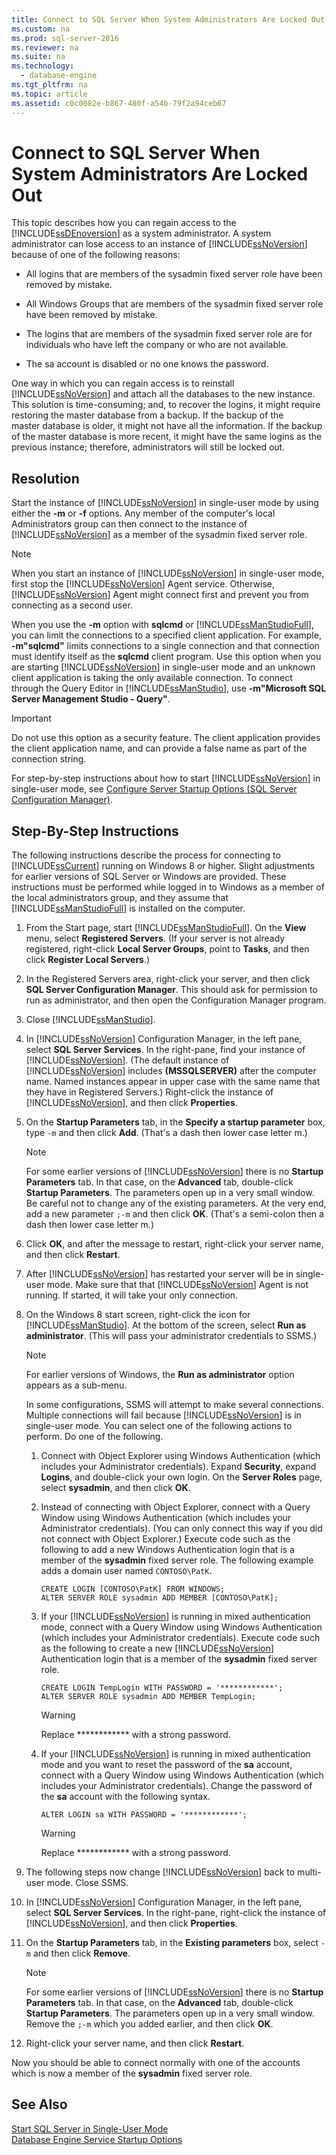 ```yaml
---
title: Connect to SQL Server When System Administrators Are Locked Out
ms.custom: na
ms.prod: sql-server-2016
ms.reviewer: na
ms.suite: na
ms.technology: 
  - database-engine
ms.tgt_pltfrm: na
ms.topic: article
ms.assetid: c0c0082e-b867-480f-a54b-79f2a94ceb67
---
```

# Connect to SQL Server When System Administrators Are Locked Out
  This topic describes how you can regain access to the [!INCLUDE[ssDEnoversion](../../Token/Other/ssDEnoversion_md.md)] as a system administrator. A system administrator can lose access to an instance of [!INCLUDE[ssNoVersion](../../Token/Other/ssNoVersion_md.md)] because of one of the following reasons:  
  
-   All logins that are members of the sysadmin fixed server role have been removed by mistake.  
  
-   All Windows Groups that are members of the sysadmin fixed server role have been removed by mistake.  
  
-   The logins that are members of the sysadmin fixed server role are for individuals who have left the company or who are not available.  
  
-   The sa account is disabled or no one knows the password.  
  
 One way in which you can regain access is to reinstall [!INCLUDE[ssNoVersion](../../Token/Other/ssNoVersion_md.md)] and attach all the databases to the new instance. This solution is time\-consuming; and, to recover the logins, it might require restoring the master database from a backup. If the backup of the master database is older, it might not have all the information. If the backup of the master database is more recent, it might have the same logins as the previous instance; therefore, administrators will still be locked out.  
  
## Resolution  
 Start the instance of [!INCLUDE[ssNoVersion](../../Token/Other/ssNoVersion_md.md)] in single\-user mode by using either the **\-m** or **\-f** options. Any member of the computer's local Administrators group can then connect to the instance of [!INCLUDE[ssNoVersion](../../Token/Other/ssNoVersion_md.md)] as a member of the sysadmin fixed server role.  
  
> [!NOTE]  
>  When you start an instance of [!INCLUDE[ssNoVersion](../../Token/Other/ssNoVersion_md.md)] in single\-user mode, first stop the [!INCLUDE[ssNoVersion](../../Token/Other/ssNoVersion_md.md)] Agent service. Otherwise, [!INCLUDE[ssNoVersion](../../Token/Other/ssNoVersion_md.md)] Agent might connect first and prevent you from connecting as a second user.  
  
 When you use the **\-m** option with **sqlcmd** or [!INCLUDE[ssManStudioFull](../../Token/Other/ssManStudioFull_md.md)], you can limit the connections to a specified client application. For example, **\-m"sqlcmd"** limits connections to a single connection and that connection must identify itself as the **sqlcmd** client program. Use this option when you are starting [!INCLUDE[ssNoVersion](../../Token/Other/ssNoVersion_md.md)] in single\-user mode and an unknown client application is taking the only available connection. To connect through the Query Editor in [!INCLUDE[ssManStudio](../../Token/Other/ssManStudio_md.md)], use **\-m"Microsoft SQL Server Management Studio \- Query"**.  
  
> [!IMPORTANT]  
>  Do not use this option as a security feature. The client application provides the client application name, and can provide a false name as part of the connection string.  
  
 For step\-by\-step instructions about how to start [!INCLUDE[ssNoVersion](../../Token/Other/ssNoVersion_md.md)] in single\-user mode, see [Configure Server Startup Options &#40;SQL Server Configuration Manager&#41;](../../Topics/TopicNameNotContainA/Configure-Server-Startup-Options--SQL-Server-Configuration-Manager-.md).  
  
## Step\-By\-Step Instructions  
 The following instructions describe the process for connecting to [!INCLUDE[ssCurrent](../../Token/Other/ssCurrent_md.md)] running on Windows 8 or higher. Slight adjustments for earlier versions of SQL Server or Windows are provided. These instructions must be performed while logged in to Windows as a member of the local administrators group, and they assume that [!INCLUDE[ssManStudioFull](../../Token/Other/ssManStudioFull_md.md)] is installed on the computer.  
  
1.  From the Start page, start [!INCLUDE[ssManStudioFull](../../Token/Other/ssManStudioFull_md.md)]. On the **View** menu, select **Registered Servers**. \(If your server is not already registered, right\-click **Local Server Groups**, point to **Tasks**, and then click **Register Local Servers**.\)  
  
2.  In the Registered Servers area, right\-click your server, and then click **SQL Server Configuration Manager**. This should ask for permission to run as administrator, and then open the Configuration Manager program.  
  
3.  Close [!INCLUDE[ssManStudio](../../Token/Other/ssManStudio_md.md)].  
  
4.  In [!INCLUDE[ssNoVersion](../../Token/Other/ssNoVersion_md.md)] Configuration Manager, in the left pane, select **SQL Server Services**. In the right\-pane, find your instance of [!INCLUDE[ssNoVersion](../../Token/Other/ssNoVersion_md.md)]. \(The default instance of [!INCLUDE[ssNoVersion](../../Token/Other/ssNoVersion_md.md)] includes **\(MSSQLSERVER\)** after the computer name. Named instances appear in upper case with the same name that they have in Registered Servers.\) Right\-click the instance of [!INCLUDE[ssNoVersion](../../Token/Other/ssNoVersion_md.md)], and then click **Properties**.  
  
5.  On the **Startup Parameters** tab, in the **Specify a startup parameter** box, type `-m` and then click **Add**. \(That's a dash then lower case letter m.\)  
  
    > [!NOTE]  
    >  For some earlier versions of [!INCLUDE[ssNoVersion](../../Token/Other/ssNoVersion_md.md)] there is no **Startup Parameters** tab. In that case, on the **Advanced** tab, double\-click **Startup Parameters**. The parameters open up in a very small window. Be careful not to change any of the existing parameters. At the very end, add a new parameter `;-m` and then click **OK**. \(That's a semi\-colon then a dash then lower case letter m.\)  
  
6.  Click **OK**, and after the message to restart, right\-click your server name, and then click **Restart**.  
  
7.  After [!INCLUDE[ssNoVersion](../../Token/Other/ssNoVersion_md.md)] has restarted your server will be in single\-user mode. Make sure that that [!INCLUDE[ssNoVersion](../../Token/Other/ssNoVersion_md.md)] Agent is not running. If started, it will take your only connection.  
  
8.  On the Windows 8 start screen, right\-click the icon for [!INCLUDE[ssManStudio](../../Token/Other/ssManStudio_md.md)]. At the bottom of the screen, select **Run as administrator**. \(This will pass your administrator credentials to SSMS.\)  
  
    > [!NOTE]  
    >  For earlier versions of Windows, the **Run as administrator** option appears as a sub\-menu.  
  
     In some configurations, SSMS will attempt to make several connections. Multiple connections will fail because [!INCLUDE[ssNoVersion](../../Token/Other/ssNoVersion_md.md)] is in single\-user mode. You can select one of the following actions to perform. Do one of the following.  
  
    1.  Connect with Object Explorer using Windows Authentication \(which includes your Administrator credentials\). Expand **Security**, expand **Logins**, and double\-click your own login. On the **Server Roles** page, select **sysadmin**, and then click **OK**.  
  
    2.  Instead of connecting with Object Explorer, connect with a Query Window using Windows Authentication \(which includes your Administrator credentials\). \(You can only connect this way if you did not connect with Object Explorer.\) Execute code such as the following to add a new Windows Authentication login that is a member of the **sysadmin** fixed server role. The following example adds a domain user named `CONTOSO\PatK`.  
  
        ```  
        CREATE LOGIN [CONTOSO\PatK] FROM WINDOWS;  
        ALTER SERVER ROLE sysadmin ADD MEMBER [CONTOSO\PatK];  
        ```  
  
    3.  If your [!INCLUDE[ssNoVersion](../../Token/Other/ssNoVersion_md.md)] is running in mixed authentication mode, connect with a Query Window using Windows Authentication \(which includes your Administrator credentials\). Execute code such as the following to create a new [!INCLUDE[ssNoVersion](../../Token/Other/ssNoVersion_md.md)] Authentication login that is a member of the **sysadmin** fixed server role.  
  
        ```  
        CREATE LOGIN TempLogin WITH PASSWORD = '************';  
        ALTER SERVER ROLE sysadmin ADD MEMBER TempLogin;  
        ```  
  
        > [!WARNING]  
        >  Replace \*\*\*\*\*\*\*\*\*\*\*\* with a strong password.  
  
    4.  If your [!INCLUDE[ssNoVersion](../../Token/Other/ssNoVersion_md.md)] is running in mixed authentication mode and you want to reset the password of the **sa** account, connect with a Query Window using Windows Authentication \(which includes your Administrator credentials\). Change the password of the **sa** account with the following syntax.  
  
        ```  
        ALTER LOGIN sa WITH PASSWORD = '************';  
        ```  
  
        > [!WARNING]  
        >  Replace \*\*\*\*\*\*\*\*\*\*\*\* with a strong password.  
  
9. The following steps now change [!INCLUDE[ssNoVersion](../../Token/Other/ssNoVersion_md.md)] back to multi\-user mode. Close SSMS.  
  
10. In [!INCLUDE[ssNoVersion](../../Token/Other/ssNoVersion_md.md)] Configuration Manager, in the left pane, select **SQL Server Services**. In the right\-pane, right\-click the instance of [!INCLUDE[ssNoVersion](../../Token/Other/ssNoVersion_md.md)], and then click **Properties**.  
  
11. On the **Startup Parameters** tab, in the **Existing parameters** box, select `-m` and then click **Remove**.  
  
    > [!NOTE]  
    >  For some earlier versions of [!INCLUDE[ssNoVersion](../../Token/Other/ssNoVersion_md.md)] there is no **Startup Parameters** tab. In that case, on the **Advanced** tab, double\-click **Startup Parameters**. The parameters open up in a very small window. Remove the `;-m` which you added earlier, and then click **OK**.  
  
12. Right\-click your server name, and then click **Restart**.  
  
 Now you should be able to connect normally with one of the accounts which is now a member of the **sysadmin** fixed server role.  
  
## See Also  
 [Start SQL Server in Single-User Mode](../../Topics/TopicNameNotContainA/Start-SQL-Server-in-Single-User-Mode.md)   
 [Database Engine Service Startup Options](../../Topics/TopicNameNotContainA/Database-Engine-Service-Startup-Options.md)  
  
  